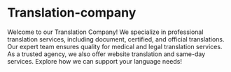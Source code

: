 # Translation-company
Welcome to our Translation Company! We specialize in professional translation services, including document, certified, and official translations. Our expert team ensures quality for medical and legal translation services. As a trusted agency, we also offer website translation and same-day services. Explore how we can support your language needs!
